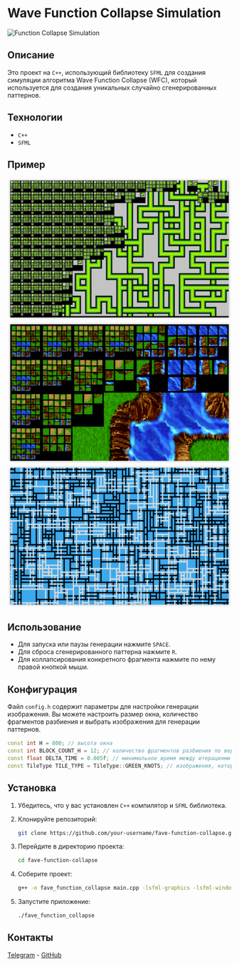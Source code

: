 # Wave Function Collapse Simulation

![Function Collapse Simulation](images/wfc.gif)

## Описание

Это проект на `C++`, использующий библиотеку `SFML` для создания симуляции алгоритма Wave Function Collapse (WFC),
который используется для создания уникальных случайно сгенерированных паттернов.

## Технологии

- `С++`
- `SFML`

## Пример

![Function Collapse Example](images/example1.png)
![Function Collapse Example](images/example3.png)
![Function Collapse Example](images/example2.png)

[//]: # (![Function Collapse Example]&#40;images/example 1.png&#41;)

## Использование

- Для запуска или паузы генерации нажмите `SPACE`.
- Для сброса сгенерированного паттерна нажмите `R`.
- Для коллапсирования конкретного фрагмента нажмите по нему правой кнопкой мыши.

## Конфигурация

Файл `config.h` содержит параметры для настройки генерации изображения. Вы можете настроить размер окна, количество
фрагментов разбиения и выбрать изображения для генерации паттернов.

```c++
const int H = 800; // высота окна
const int BLOCK_COUNT_H = 12; // количество фрагментов разбиения по вертикали
const float DELTA_TIME = 0.005f; // минимальное время между итерациями (0 для наискорейшей генерации)
const TileType TILE_TYPE = TileType::GREEN_KNOTS; // изображения, которые будут использоваться для генерации
```

## Установка

1. Убедитесь, что у вас установлен `C++` компилятор и `SFML` библиотека.
2. Клонируйте репозиторий:

   ```bash
   git clone https://github.com/your-username/fave-function-collapse.git
   ```

3. Перейдите в директорию проекта:

   ```bash
   cd fave-function-collapse
   ```

4. Соберите проект:

   ```bash
   g++ -o fave_function_collapse main.cpp -lsfml-graphics -lsfml-window -lsfml-system
   ```

5. Запустите приложение:

   ```bash
   ./fave_function_collapse
   ```


## Контакты

[Telegram](t.me/kudrmax) - [GitHub](https://github.com/kudrmax)